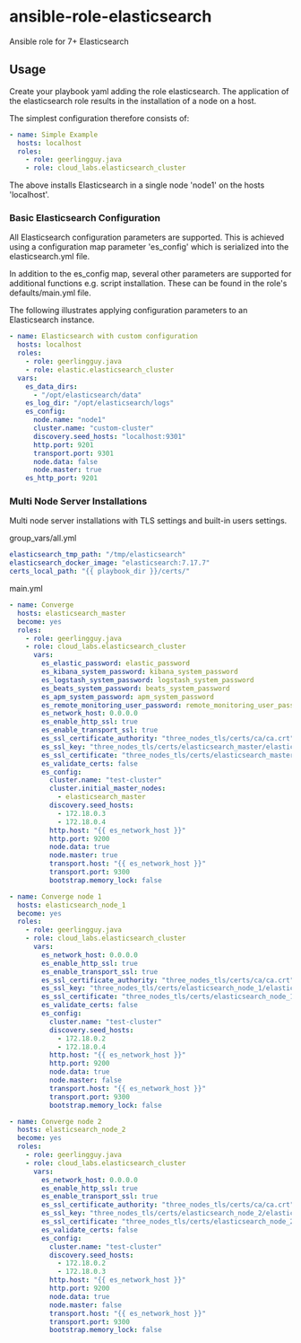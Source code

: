 # ansible-role-elasticsearch

Ansible role for 7+ Elasticsearch

## Usage

Create your playbook yaml adding the role elasticsearch.
The application of the elasticsearch role results in the installation of a node on a host.

The simplest configuration therefore consists of:

```yaml
- name: Simple Example
  hosts: localhost
  roles:
    - role: geerlingguy.java
    - role: cloud_labs.elasticsearch_cluster
```

The above installs Elasticsearch in a single node 'node1' on the hosts 'localhost'.


### Basic Elasticsearch Configuration

All Elasticsearch configuration parameters are supported.  This is achieved using a configuration map parameter 'es_config' which is serialized into the elasticsearch.yml file.

In addition to the es_config map, several other parameters are supported for additional functions e.g. script installation.  These can be found in the role's defaults/main.yml file.

The following illustrates applying configuration parameters to an Elasticsearch instance.

```yaml
- name: Elasticsearch with custom configuration
  hosts: localhost
  roles:
    - role: geerlingguy.java
    - role: elastic.elasticsearch_cluster
  vars:
    es_data_dirs:
      - "/opt/elasticsearch/data"
    es_log_dir: "/opt/elasticsearch/logs"
    es_config:
      node.name: "node1"
      cluster.name: "custom-cluster"
      discovery.seed_hosts: "localhost:9301"
      http.port: 9201
      transport.port: 9301
      node.data: false
      node.master: true
    es_http_port: 9201
```


### Multi Node Server Installations

Multi node server installations with TLS settings and built-in users settings.

group_vars/all.yml

```yaml
elasticsearch_tmp_path: "/tmp/elasticsearch"
elasticsearch_docker_image: "elasticsearch:7.17.7"
certs_local_path: "{{ playbook_dir }}/certs/"
```

main.yml


```yaml
- name: Converge
  hosts: elasticsearch_master
  become: yes
  roles:
    - role: geerlingguy.java
    - role: cloud_labs.elasticsearch_cluster
      vars:
        es_elastic_password: elastic_password
        es_kibana_system_password: kibana_system_password
        es_logstash_system_password: logstash_system_password
        es_beats_system_password: beats_system_password
        es_apm_system_password: apm_system_password
        es_remote_monitoring_user_password: remote_monitoring_user_password
        es_network_host: 0.0.0.0
        es_enable_http_ssl: true
        es_enable_transport_ssl: true
        es_ssl_certificate_authority: "three_nodes_tls/certs/ca/ca.crt"
        es_ssl_key: "three_nodes_tls/certs/elasticsearch_master/elasticsearch_master.key"
        es_ssl_certificate: "three_nodes_tls/certs/elasticsearch_master/elasticsearch_master.crt"
        es_validate_certs: false
        es_config:
          cluster.name: "test-cluster"
          cluster.initial_master_nodes:
            - elasticsearch_master
          discovery.seed_hosts:
            - 172.18.0.3
            - 172.18.0.4
          http.host: "{{ es_network_host }}"
          http.port: 9200
          node.data: true
          node.master: true
          transport.host: "{{ es_network_host }}"
          transport.port: 9300
          bootstrap.memory_lock: false

- name: Converge node 1
  hosts: elasticsearch_node_1
  become: yes
  roles:
    - role: geerlingguy.java
    - role: cloud_labs.elasticsearch_cluster
      vars:
        es_network_host: 0.0.0.0
        es_enable_http_ssl: true
        es_enable_transport_ssl: true
        es_ssl_certificate_authority: "three_nodes_tls/certs/ca/ca.crt"
        es_ssl_key: "three_nodes_tls/certs/elasticsearch_node_1/elasticsearch_node_1.key"
        es_ssl_certificate: "three_nodes_tls/certs/elasticsearch_node_1/elasticsearch_node_1.crt"
        es_validate_certs: false
        es_config:
          cluster.name: "test-cluster"
          discovery.seed_hosts:
            - 172.18.0.2
            - 172.18.0.4
          http.host: "{{ es_network_host }}"
          http.port: 9200
          node.data: true
          node.master: false
          transport.host: "{{ es_network_host }}"
          transport.port: 9300
          bootstrap.memory_lock: false

- name: Converge node 2
  hosts: elasticsearch_node_2
  become: yes
  roles:
    - role: geerlingguy.java
    - role: cloud_labs.elasticsearch_cluster
      vars:
        es_network_host: 0.0.0.0
        es_enable_http_ssl: true
        es_enable_transport_ssl: true
        es_ssl_certificate_authority: "three_nodes_tls/certs/ca/ca.crt"
        es_ssl_key: "three_nodes_tls/certs/elasticsearch_node_2/elasticsearch_node_2.key"
        es_ssl_certificate: "three_nodes_tls/certs/elasticsearch_node_2/elasticsearch_node_2.crt"
        es_validate_certs: false
        es_config:
          cluster.name: "test-cluster"
          discovery.seed_hosts:
            - 172.18.0.2
            - 172.18.0.3
          http.host: "{{ es_network_host }}"
          http.port: 9200
          node.data: true
          node.master: false
          transport.host: "{{ es_network_host }}"
          transport.port: 9300
          bootstrap.memory_lock: false
```
